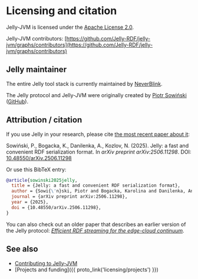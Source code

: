 # Licensing and citation

Jelly-JVM is licensed under the [Apache License 2.0](https://www.apache.org/licenses/LICENSE-2.0).

Jelly-JVM contributors: [https://github.com/Jelly-RDF/jelly-jvm/graphs/contributors](https://github.com/Jelly-RDF/jelly-jvm/graphs/contributors)

## Jelly maintainer

The entire Jelly tool stack is currently maintained by [NeverBlink](https://neverblink.eu).

The Jelly protocol and Jelly-JVM were originally created by [Piotr Sowiński](https://ostrzyciel.eu) ([GitHub](https://github.com/Ostrzyciel)).

## Attribution / citation

If you use Jelly in your research, please cite [the most recent paper about it](https://doi.org/10.48550/arXiv.2506.11298):

Sowiński, P., Bogacka, K., Danilenka, A., Kozlov, N. (2025). Jelly: a fast and convenient RDF serialization format. In _arXiv preprint arXiv:2506.11298_. DOI: [10.48550/arXiv.2506.11298](https://doi.org/10.48550/arXiv.2506.11298)

Or use this BibTeX entry:

```bibtex
@article{sowinski2025jelly,
  title = {Jelly: a fast and convenient RDF serialization format},
  author = {Sowi{\'n}ski, Piotr and Bogacka, Karolina and Danilenka, Anastasiya and Kozlov, Nikita},
  journal = {arXiv preprint arXiv:2506.11298},
  year = {2025},
  doi = {10.48550/arXiv.2506.11298},
}
```

You can also check out an older paper that describes an earlier version of the Jelly protocol: *[Efficient RDF streaming for the edge-cloud continuum](https://doi.org/10.1109/WF-IoT54382.2022.10152225)*.

## See also

- [Contributing to Jelly-JVM](contributing/index.md)
- [Projects and funding]({{ proto_link('licensing/projects') }})
